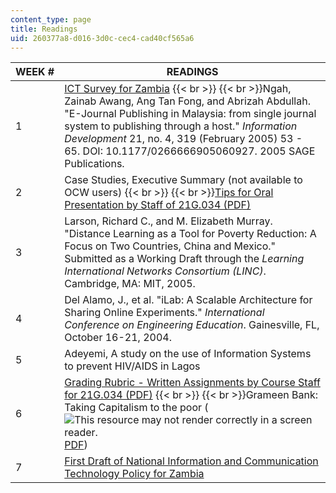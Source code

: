 ```yaml
---
content_type: page
title: Readings
uid: 260377a8-d016-3d0c-cec4-cad40cf565a6
---
```


| WEEK # | READINGS |
| --- | --- |
| 1 | [ICT Survey for Zambia](http://www.eldis.org/go/about-eldis&id=15372&type=Document)  {{< br >}}  {{< br >}}Ngah, Zainab Awang, Ang Tan Fong, and Abrizah Abdullah. "E-Journal Publishing in Malaysia: from single journal system to publishing through a host." _Information Development_ 21, no. 4, 319 (February 2005) 53 - 65. DOI: 10.1177/0266666905060927. 2005 SAGE Publications. |
| 2 | Case Studies, Executive Summary (not available to OCW users)  {{< br >}}  {{< br >}}[Tips for Oral Presentation by Staff of 21G.034 (PDF)](/courses/21g-034-media-education-and-the-marketplace-fall-2005/resources/mit21g_034f05_tipsfororalp) |
| 3 | Larson, Richard C., and M. Elizabeth Murray. "Distance Learning as a Tool for Poverty Reduction: A Focus on Two Countries, China and Mexico." Submitted as a Working Draft through the _Learning International Networks Consortium (LINC)_. Cambridge, MA: MIT, 2005. |
| 4 | Del Alamo, J., et al. "iLab: A Scalable Architecture for Sharing Online Experiments." _International Conference on Engineering Education_. Gainesville, FL, October 16-21, 2004. |
| 5 | Adeyemi, A study on the use of Information Systems to prevent HIV/AIDS in Lagos |
| 6 | [Grading Rubric - Written Assignments by Course Staff for 21G.034 (PDF)](/courses/21g-034-media-education-and-the-marketplace-fall-2005/resources/mit21g_034f05_rubricforwri)  {{< br >}}  {{< br >}}Grameen Bank: Taking Capitalism to the poor (![This resource may not render correctly in a screen reader.](/images/inacessible.gif)[PDF](https://www0.gsb.columbia.edu/mygsb/faculty/research/pubfiles/848/Grameen_Bank_v04.pdf)) |
| 7 | [First Draft of National Information and Communication Technology Policy for Zambia](https://searchworks.stanford.edu/view/6288378)